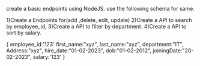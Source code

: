 create a basic endpoints using NodeJS. use the following schema for same.

1)Create a Endpoints for(add ,delete, edit, update)
2)Create a API to search by employee_id,
3)Create a API to filter by department.
4)Create a API to sort by salary.

{
employee_id:'123'
first_name:"xyz",
last_name:"xyz",
department:"IT",
Address:"xyz",
hire_date:"01-02-2023",
dob:"01-02-2012",
joiningDate:"20-02-2023",
salary:'123'
}
